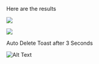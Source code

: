 Here are the results

![](https://dev-to-uploads.s3.amazonaws.com/i/c2zb5t40whr7o2r36eag.png)

![](https://dev-to-uploads.s3.amazonaws.com/i/hbuueujfkst6flrpdjpn.gif)

Auto Delete Toast after 3 Seconds

![Alt Text](https://dev-to-uploads.s3.amazonaws.com/i/oselx4r0wa5lz64o4mu2.gif)
